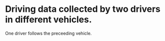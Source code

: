 # Driving data collected by two drivers in different vehicles. 
One driver follows the preceeding vehicle.
